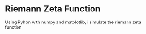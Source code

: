# Riemann Zeta Function

Using Pyhon with numpy and matplotlib, i simulate the riemann zeta function
